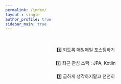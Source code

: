 ```yaml
---
permalink: /index/
layout : single
author_profile: true
sidebar_main: true
---
```



<br/>



<br/>
<center>1️⃣ 되도록 매일매일 포스팅하기</center>

<br/>

<center>2️⃣ 최근 관심 스택 : JPA, Kotlin </center>

<br/>

<center>3️⃣ 급하게 생각하지말고 천천히</center>

